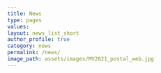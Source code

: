 ```yaml
---
title: News
type: pages
values:
layout: news_list_short
author_profile: true
category: news
permalink: /news/
image_path: assets/images/MV2021_postal_web.jpg
---
```

